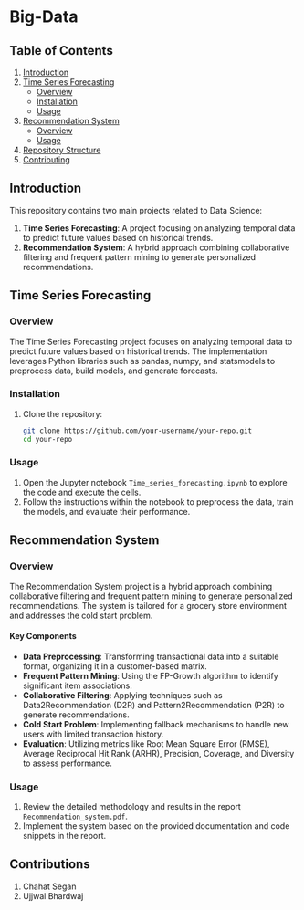 # Big-Data


## Table of Contents
1. [Introduction](#introduction)
2. [Time Series Forecasting](#time-series-forecasting)
    - [Overview](#overview)
    - [Installation](#installation)
    - [Usage](#usage)
3. [Recommendation System](#recommendation-system)
    - [Overview](#overview-1)
    - [Usage](#usage-1)
4. [Repository Structure](#repository-structure)
5. [Contributing](#contributing)


## Introduction
This repository contains two main projects related to Data Science:
1. **Time Series Forecasting**: A project focusing on analyzing temporal data to predict future values based on historical trends.
2. **Recommendation System**: A hybrid approach combining collaborative filtering and frequent pattern mining to generate personalized recommendations.

## Time Series Forecasting

### Overview
The Time Series Forecasting project focuses on analyzing temporal data to predict future values based on historical trends. The implementation leverages Python libraries such as pandas, numpy, and statsmodels to preprocess data, build models, and generate forecasts.

### Installation
1. Clone the repository:
    ```sh
    git clone https://github.com/your-username/your-repo.git
    cd your-repo
    ```

### Usage
1. Open the Jupyter notebook `Time_series_forecasting.ipynb` to explore the code and execute the cells.
2. Follow the instructions within the notebook to preprocess the data, train the models, and evaluate their performance.

## Recommendation System

### Overview
The Recommendation System project is a hybrid approach combining collaborative filtering and frequent pattern mining to generate personalized recommendations. The system is tailored for a grocery store environment and addresses the cold start problem.

#### Key Components
- **Data Preprocessing**: Transforming transactional data into a suitable format, organizing it in a customer-based matrix.
- **Frequent Pattern Mining**: Using the FP-Growth algorithm to identify significant item associations.
- **Collaborative Filtering**: Applying techniques such as Data2Recommendation (D2R) and Pattern2Recommendation (P2R) to generate recommendations.
- **Cold Start Problem**: Implementing fallback mechanisms to handle new users with limited transaction history.
- **Evaluation**: Utilizing metrics like Root Mean Square Error (RMSE), Average Reciprocal Hit Rank (ARHR), Precision, Coverage, and Diversity to assess performance.

### Usage
1. Review the detailed methodology and results in the report `Recommendation_system.pdf`.
2. Implement the system based on the provided documentation and code snippets in the report.


## Contributions
1. Chahat Segan
2. Ujjwal Bhardwaj

